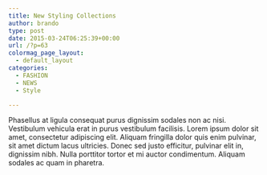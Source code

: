 ```yaml
---
title: New Styling Collections
author: brando
type: post
date: 2015-03-24T06:25:39+00:00
url: /?p=63
colormag_page_layout:
  - default_layout
categories:
  - FASHION
  - NEWS
  - Style

---
```

Phasellus at ligula consequat purus dignissim sodales non ac nisi. Vestibulum vehicula erat in purus vestibulum facilisis. Lorem ipsum dolor sit amet, consectetur adipiscing elit. Aliquam fringilla dolor quis enim pulvinar, sit amet dictum lacus ultricies. Donec sed justo efficitur, pulvinar elit in, dignissim nibh. Nulla porttitor tortor et mi auctor condimentum. Aliquam sodales ac quam in pharetra.